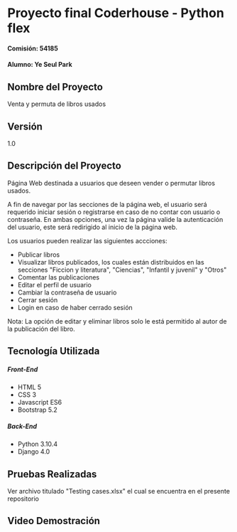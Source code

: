 # Proyecto final Coderhouse - Python flex
#### Comisión: 54185 
#### Alumno: Ye Seul Park

## Nombre del Proyecto
Venta y permuta de libros usados

## Versión
1.0

## Descripción del Proyecto
Página Web destinada a usuarios que deseen vender o permutar libros usados.

A fin de navegar por las secciones de la página web, el usuario será requerido iniciar sesión o registrarse en caso de no contar con usuario o contraseña. En ambas opciones, una vez la página valide la autenticación del usuario, este será redirigido al inicio de la página web.

Los usuarios pueden realizar las siguientes accciones:
- Publicar libros
- Visualizar libros publicados, los cuales están distribuidos en las secciones "Ficcion y literatura", "Ciencias", "Infantil y juvenil" y "Otros"
- Comentar las publicaciones
- Editar el perfil de usuario
- Cambiar la contraseña de usuario
- Cerrar sesión
- Login en caso de haber cerrado sesión

Nota: La opción de editar y eliminar libros solo le está permitido al autor de la publicación del libro.

## Tecnología Utilizada
##### Front-End
- HTML 5
- CSS 3
- Javascript ES6
- Bootstrap 5.2

##### Back-End
- Python 3.10.4
- Django 4.0

## Pruebas Realizadas
Ver archivo titulado "Testing cases.xlsx" el cual se encuentra en el presente repositorio 

## Video Demostración
